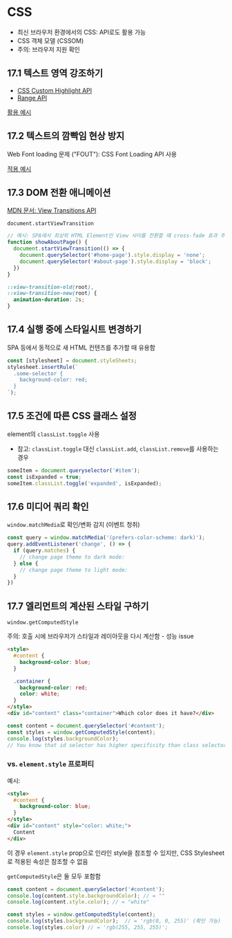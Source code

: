 # CSS

* 최신 브라우저 환경에서의 CSS: API로도 활용 가능
* CSS 객체 모델 (CSSOM)
* 주의: 브라우저 지원 확인

## 17.1 텍스트 영역 강조하기

* [CSS Custom Highlight API](https://developer.mozilla.org/en-US/docs/Web/API/CSS_Custom_Highlight_API)
* [Range API](https://developer.mozilla.org/en-US/docs/Web/API/Range)

[활용 예시](./17-1-range.html)

## 17.2 텍스트의 깜빡임 현상 방지

Web Font loading 문제 ("FOUT"): CSS Font Loading API 사용

[적용 예시](./17-2-font-loading.html)

## 17.3 DOM 전환 애니메이션

[MDN 문서: View Transitions API](https://developer.mozilla.org/en-US/docs/Web/API/View_Transition_API)

`document.startViewTransition`

```js
// 예시: SPA에서 최상위 HTML Element인 View 사이를 전환할 때 cross-fade 효과 주기
function showAboutPage() {
  document.startViewTransition(() => {
    document.querySelector('#home-page').style.display = 'none';
    document.querySelector('#about-page').style.display = 'block';
  })
}
```

```css
::view-transition-old(root),
::view-transition-new(root) {
  animation-duration: 2s;
}
```

## 17.4 실행 중에 스타일시트 변경하기

SPA 등에서 동적으로 새 HTML 컨텐츠를 추가할 때 유용함

```js
const [stylesheet] = document.styleSheets;
stylesheet.insertRule(`
  .some-selector {
    background-color: red;
  }
`);
```

## 17.5 조건에 따른 CSS 클래스 설정

element의 `classList.toggle` 사용

* 참고: `classList.toggle` 대신 `classList.add`, `classList.remove`를 사용하는 경우

```js
someItem = document.queryselector('#item');
const isExpanded = true;
someItem.classList.toggle('expanded', isExpanded);
```

## 17.6 미디어 쿼리 확인

`window.matchMedia`로 확인/변화 감지 (이벤트 청취)

```js
const query = window.matchMedia('(prefers-color-scheme: dark)');
query.addEventListener('change', () => {
  if (query.matches) {
    // change page theme to dark mode:
  } else {
    // change page theme to light mode:
  }
})
```

## 17.7 엘리먼트의 계산된 스타일 구하기

`window.getComputedStyle`

주의: 호출 시에 브라우저가 스타일과 레이아웃을 다시 계산함 - 성능 issue

```html
<style>
  #content {
    background-color: blue;
  }

  .container {
    background-color: red;
    color: white;
  }
</style>
<div id="content" class="container">Which color does it have?</div>
```

```js
const content = document.querySelector('#content');
const styles = window.getComputedStyle(content);
console.log(styles.backgroundColor);
// You know that id selector has higher specificity than class selector: so bgcolor should be blue!
```

### vs. `element.style` 프로퍼티

예시:

```html
<style>
  #content {
    background-color: blue;
  }
</style>
<div id="content" style="color: white;">
  Content
</div>
```

이 경우 `element.style` prop으로 인라인 style을 참조할 수 있지만, CSS Stylesheet로 적용된 속성은 참조할 수 없음

`getComputedStyle`은 둘 모두 포함함

```js
const content = document.querySelector('#content');
console.log(content.style.backgroundColor); // = ""
console.log(content.style.color); // = "white"

const styles = window.getComputedStyle(content);
console.log(styles.backgroundColor);  // = 'rgb(0, 0, 255)' (확인 가능)
console.log(styles.color) // = 'rgb(255, 255, 255)';
```

